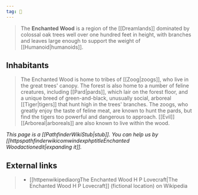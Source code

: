 ```yaml
---
tag: 🌲
---
```

> The **Enchanted Wood** is a region of the [[Dreamlands]] dominated by colossal oak trees well over one hundred feet in height, with branches and leaves large enough to support the weight of [[Humanoid|humanoids]].


## Inhabitants

> The Enchanted Wood is home to tribes of [[Zoog|zoogs]], who live in the great trees' canopy. The forest is also home to a number of feline creatures, including [[Pard|pards]], which lair on the forest floor, and a unique breed of green-and-black, unusually social, arboreal [[Tiger|tigers]] that hunt high in the trees' branches. The zoogs, who greatly enjoy the taste of feline meat, are known to hunt the pards, but find the tigers too powerful and dangerous to approach. [[Evil]] [[Arboreal|arboreals]] are also known to live within the wood.



*This page is a [[PathfinderWikiStub|stub]]. You can help us by [[httpspathfinderwikicomwindexphptitleEnchanted Woodactionedit|expanding it]].*




## External links

> - [[httpenwikipediaorgThe Enchanted Wood H P Lovecraft|The Enchanted Wood H P Lovecraft]] (fictional location) on Wikipedia




